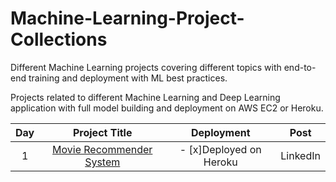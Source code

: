 # Machine-Learning-Project-Collections
Different Machine Learning projects covering different topics with end-to-end training and deployment with ML best practices.

Projects related to different Machine Learning and Deep Learning application with full model building and deployment on AWS EC2 or Heroku.

| Day | Project Title| Deployment | Post|
| :---: | :---: | :---: | :---: |
| 1 | [Movie Recommender System](https://github.com/sushant097/Machine-Learning-Project-Collections/tree/master/MovieRecommenderSystem) | - [x]Deployed on Heroku | LinkedIn|